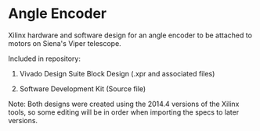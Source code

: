 # Angle Encoder
Xilinx hardware and software design for an angle encoder to be attached to motors on Siena's Viper telescope.

Included in repository:


1. Vivado Design Suite Block Design (.xpr and associated files)

2. Software Development Kit (Source file) 

Note: Both designs were created using the 2014.4 versions of the Xilinx tools,  so some editing will be in order when importing the specs to later versions.
